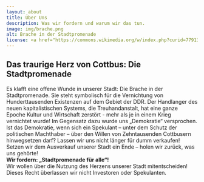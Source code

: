 ```yaml
---
layout: about
title: Über Uns
description: Was wir fordern und warum wir das tun.
image: img/brache.png
alt: Brache in der Stadtpromenade
license: <a href="https://commons.wikimedia.org/w/index.php?curid=77913766">Wikimedia/Trio3D</a> | <a href="https://creativecommons.org/licenses/by-sa/4.0/">CC BY-SA 4.0</a>
---
```


## Das traurige Herz von Cottbus: Die Stadtpromenade

Es klafft eine offene Wunde in unserer Stadt: Die Brache in der Stadtpromenade.
Sie steht symbolisch für die Vernichtung von Hunderttausenden Existenzen auf dem Gebiet der DDR.
Der Handlanger des neuen kapitalistischen Systems, die Treuhandanstalt, hat eine ganze Epoche Kultur und Wirtschaft zerstört - mehr als je in einem Krieg vernichtet wurde!
Im Gegensatz dazu wurde uns „Demokratie“ versprochen.
Ist das Demokratie, wenn sich ein Spekulant – unter dem Schutz der politischen Machthaber – über den Willen von Zehntausenden Cottbusern hinwegsetzen darf?
Lassen wir uns nicht länger für dumm verkaufen!
Setzen wir dem Ausverkauf unserer Stadt ein Ende – holen wir zurück, was uns gehörte! <br>
**Wir fordern: „Stadtpromenade für alle“!** <br>
Wir wollen über die Nutzung des Herzens unserer Stadt mitentscheiden! Dieses Recht überlassen wir nicht Investoren oder Spekulanten.
